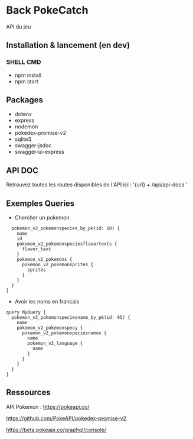 # Back PokeCatch

API du jeu

## Installation & lancement (en dev)

### SHELL CMD

- npm install
- npm start

## Packages 

- dotenv
- express
- nodemon
- pokedex-promise-v2
- sqlite3
- swagger-jsdoc
- swagger-ui-express

## API DOC 

Retrouvez toutes les routes disponibles de l'API ici : '{url} + /api/api-docs '

## Exemples Queries 

- Chercher un pokemon

```query MyQuery { 
  pokemon_v2_pokemonspecies_by_pk(id: 10) {
    name
    id
    pokemon_v2_pokemonspeciesflavortexts {
      flavor_text
    }
    pokemon_v2_pokemons {
      pokemon_v2_pokemonsprites {
        sprites
      }
    }
  }
}
```


- Avoir les noms en francais
```
query MyQuery {
  pokemon_v2_pokemonspeciesname_by_pk(id: 95) {
    name
    pokemon_v2_pokemonspecy {
      pokemon_v2_pokemonspeciesnames {
        name
        pokemon_v2_language {
          name
        }
      }
    }
  }
}
```
## Ressources 

API Pokemon : https://pokeapi.co/

https://github.com/PokeAPI/pokedex-promise-v2

https://beta.pokeapi.co/graphql/console/